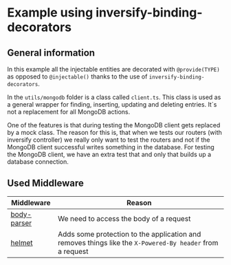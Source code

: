# Example using inversify-binding-decorators

## General information

In this example all the injectable entities are decorated with `@provide(TYPE)` as opposed to `@injectable()` thanks to the use of `inversify-binding-decorators`. 

In the `utils/mongodb` folder is a class called `client.ts`. This class is used as a general wrapper for finding, inserting, updating and deleting entries. It´s not a replacement for all MongoDB actions.

One of the features is that during testing the MongoDB client gets replaced by a mock class. The reason for this is, that when we tests our routers (with inversify controller) we really only want to test the routers and not if the MongoDB client successful writes something in the database. For testing the MongoDB client, we have an extra test that and only that builds up a database connection.

## Used Middleware

Middleware                                              | Reason
------------------------------------------------------- | --------------------------------------------------------------------------------------------------------
[body-parser](https://github.com/expressjs/body-parser) | We need to access the body of a request
[helmet](https://github.com/helmetjs/helmet)            | Adds some protection to the application and removes things like the `X-Powered-By header` from a request
